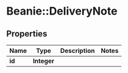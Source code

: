 # Beanie::DeliveryNote

## Properties
Name | Type | Description | Notes
------------ | ------------- | ------------- | -------------
**id** | **Integer** |  | 


